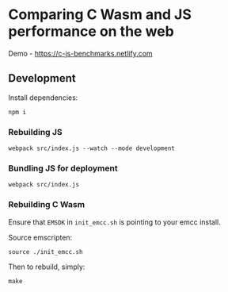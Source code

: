# Comparing C Wasm and JS performance on the web

Demo - https://c-js-benchmarks.netlify.com

## Development

Install dependencies:

```
npm i
```

### Rebuilding JS

```
webpack src/index.js --watch --mode development
```

### Bundling JS for deployment

```
webpack src/index.js
```

### Rebuilding C Wasm

Ensure that `EMSDK` in `init_emcc.sh` is pointing to your emcc install.

Source emscripten:

```
source ./init_emcc.sh
```

Then to rebuild, simply:

```
make
```
